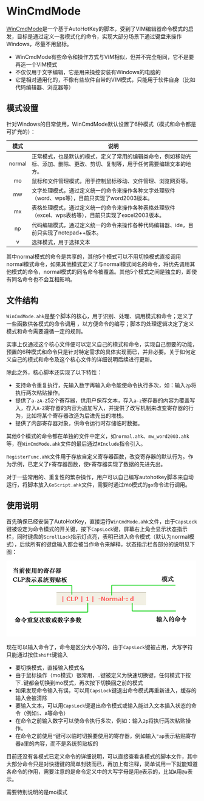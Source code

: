 # WinCmdMode

[WinCmdMode](https://github.com/ljylin/WinCmdMode)是一个基于AutoHotKey的脚本，受到了VIM编辑器命令模式的启发，目标是通过定义一套模式化的命令，实现大部分场景下通过键盘来操作Windows，尽量不用鼠标。

- WinCmdMode有些命令和操作方式与VIM相似，但并不完全相同，它不是要再造一个VIM模式
- 不仅仅用于文字编辑，它是用来操控安装有Windows的电脑的
- 它是相对通用化的，不像有些软件自带的VIM模式，只能用于软件自身（比如代码编辑器、浏览器等）



## 模式设置

针对Windows的日常使用，WinCmdMode默认设置了6种模式（模式和命令都是可扩充的）：

|  模式  | 说明                                                         |
| :----: | ------------------------------------------------------------ |
| normal | 正常模式，也是默认的模式，定义了常用的编辑类命令，例如移动光标、添加、删除、更改、剪切、复制等，用于任何需要编辑文本的地方。 |
|   mo   | 鼠标和文件管理模式，用于控制鼠标移动、文件管理、浏览网页等。 |
|   mw   | 文字处理模式，通过定义统一的命令来操作各种文字处理软件（word、wps等），目前只实现了word2003版本。 |
|   mx   | 表格处理模式，通过定义统一的命令来操作各种表格处理软件（excel、wps表格等），目前只实现了excel2003版本。 |
|   np   | 代码编辑模式，通过定义统一的命令来操作各种代码编辑器、ide，目前只实现了notepad++版本。 |
|   v    | 选择模式，用于选择文本                                       |

其中normal模式的命令是共享的，其他5个模式可以不用切换模式直接调用normal模式命令，如果其他模式定义了与normal模式同名的命令，将优先调用其他模式的命令，normal模式的同名命令被覆盖。其他5个模式之间是独立的，即使有同名命令也不会互相影响。



## 文件结构

`WinCmdMode.ahk`是整个脚本的核心，用于识别、处理、调用模式和命令；定义了一些函数供各模式的命令调用 ，以方便命令的编写；脚本的处理逻辑决定了定义模式和命令需要遵循一定的规则。

实事上仅通过这个核心文件便可以定义自己的模式和命令，实现自己想要的功能，预置的6种模式和命令只是针对特定需求的具体实现而已，并非必要。关于如何定义自己的模式和命令及这个核心文件的详细说明后续进行更新。

除此之外，核心脚本还实现了以下特性：

- 支持命令重复执行，先输入数字再输入命令能使命令执行多次，如：输入`2p`将执行两次粘贴操作。
- 提供了`a-zA-Z`52个寄存器，供用户保存文本，存入`a-z`寄存器的内容为覆盖写入，存入`A-Z`寄存器的内容为追加写入，并提供了改写机制来改变寄存器的行为，比如将某个寄存器改造为后进先出的堆栈。
- 提供了内部寄存器对象，供命令运行时存储临时数据。



其他6个模式的命令都在单独的文件中定义，如`normal.ahk`、`mw_word2003.ahk`等，在`WinCmdMode.ahk`文件的最后通过`#Include`指令引入。

`RegisterFunc.ahk`文件用于存放自定义寄存器函数，改变寄存器的默认行为。作为示例，已定义了`F`寄存器函数，使`F`寄存器实现了数据的先进先出。

对于一些常用的、重复性的繁杂操作，用户可以自己编写autohotkey脚本来自动运行，将脚本放入`GoScript.ahk`文件，需要时通过mo模式的`go`命令进行调用。



## 使用说明

首先确保已经安装了AutoHotKey，直接运行`WinCmdMode.ahk`文件，由于`CapsLock`键被设定为命令模式的开关键，按下`CapsLock`键，屏幕右上角会显示状态指示栏，同时键盘的`ScrollLock`指示灯点亮，表明已进入命令模式（默认为normal模式），后续所有的键盘输入都会被当作命令来解释，状态指示栏各部分的说明见下图：

![](img/WinCmdMode1.jpg)

现在可以输入命令了，命令是区分大小写的，由于`CapsLock`键被占用，大写字符只能通过按住`shift`键输入

- 要切换模式，直接输入模式名
- 由于鼠标操作（mo模式）很常用，`.`键被定义为快速切换键，任何模式下按下`.`键都会切换到mo模式，再次按下切换回之前的模式
- 如果发现命令输入有误，可以用`CapsLock`键退出命令模式再重新进入，缓存的输入会被清除
- 要输入文本，可以用`CapsLock`键退出命令模式或输入能进入文本插入状态的命令（例如`i`、`A`等命令）
- 在命令之前输入数字可以使命令执行多次，例如：输入`2p`将执行两次粘贴操作。
- 在命令之前使用`"`键可以临时切换要使用的寄存器，例如输入`"ap`表示粘贴寄存器a里的内容，而不是系统剪贴板的

目前还没有各模式已定义命令的详细说明，可以直接查看各模式的脚本文件，其中大部分命令只是对快捷键的简单封装而已，再加上有注释，简单试用一下就能知道各命令的作用，需要注意的是命令定义中的大写字母是用`@`表示的，比如`A`用`@a`表示。

需要特别说明的是mo模式
